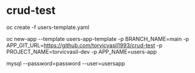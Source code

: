 # crud-test

oc create -f users-template.yaml

oc new-app --template users-app-template -p BRANCH_NAME=main -p APP_GIT_URL=https://github.com/torvicvasil1993/crud-test -p PROJECT_NAME=torvicvasil-dev -p APP_NAME=users-app


mysql --password=password --user=usersapp
